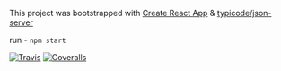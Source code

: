 This project was bootstrapped with [Create React App](https://github.com/facebookincubator/create-react-app) & [typicode/json-server](https://github.com/typicode/json-server)

run - `npm start`

[![Travis][build-badge]][build]
[![Coveralls][coveralls-badge]][coveralls]

[build-badge]: https://img.shields.io/travis/patrickjsmirnov/bookshelf/master.png?style=flat-square
[build]: https://travis-ci.org/patrickjsmirnov/bookshelf

[coveralls-badge]: https://img.shields.io/coveralls/patrickjsmirnov/bookshelf/master.png?style=flat-square
[coveralls]: https://coveralls.io/github/patrickjsmirnov/bookshelf
